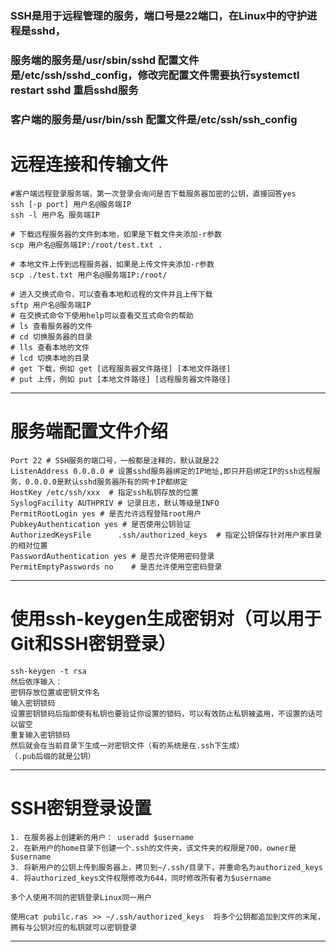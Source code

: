 ### SSH是用于远程管理的服务，端口号是22端口，在Linux中的守护进程是sshd，

### 服务端的服务是/usr/sbin/sshd 配置文件是/etc/ssh/sshd_config，修改完配置文件需要执行systemctl restart sshd 重启sshd服务

### 客户端的服务是/usr/bin/ssh 配置文件是/etc/ssh/ssh_config

# 远程连接和传输文件
~~~shell
#客户端远程登录服务端，第一次登录会询问是否下载服务器加密的公钥，直接回答yes
ssh [-p port] 用户名@服务端IP
ssh -l 用户名 服务端IP

# 下载远程服务器的文件到本地，如果是下载文件夹添加-r参数
scp 用户名@服务端IP:/root/test.txt .

# 本地文件上传到远程服务器，如果是上传文件夹添加-r参数
scp ./test.txt 用户名@服务端IP:/root/

# 进入交换式命令，可以查看本地和远程的文件并且上传下载
sftp 用户名@服务端IP
# 在交换式命令下使用help可以查看交互式命令的帮助
# ls 查看服务器的文件
# cd 切换服务器的目录
# lls 查看本地的文件
# lcd 切换本地的目录
# get 下载，例如 get [远程服务器文件路径] [本地文件路径]
# put 上传，例如 put [本地文件路径] [远程服务器文件路径]
~~~
---
 

# 服务端配置文件介绍
~~~
Port 22 # SSH服务的端口号，一般都是注释的，默认就是22
ListenAddress 0.0.0.0 # 设置sshd服务器绑定的IP地址,即只开启绑定IP的ssh远程服务，0.0.0.0是默认sshd服务器所有的网卡IP都绑定
HostKey /etc/ssh/xxx  # 指定ssh私钥存放的位置
SyslogFacility AUTHPRIV # 记录日志，默认等级是INFO
PermitRootLogin yes # 是否允许远程登陆root用户
PubkeyAuthentication yes # 是否使用公钥验证
AuthorizedKeysFile      .ssh/authorized_keys  # 指定公钥保存针对用户家目录的相对位置
PasswordAuthentication yes # 是否允许使用密码登录
PermitEmptyPasswords no    # 是否允许使用空密码登录﻿​
~~~
---
 

# 使用ssh-keygen生成密钥对（可以用于Git和SSH密钥登录）
~~~
ssh-keygen -t rsa
然后依序输入：
密钥存放位置或密钥文件名
输入密钥锁码
设置密钥锁码后指即使有私钥也要验证你设置的锁码，可以有效防止私钥被盗用，不设置的话可以留空
重复输入密钥锁码
然后就会在当前目录下生成一对密钥文件（有的系统是在.ssh下生成）
（.pub后缀的就是公钥）
~~~
---
 

# SSH密钥登录设置
~~~
1. 在服务器上创建新的用户： useradd $username
2. 在新用户的home目录下创建一个.ssh的文件夹，该文件夹的权限是700，owner是$username
3. 将新用户的公钥上传到服务器上，拷贝到~/.ssh/目录下，并重命名为authorized_keys
4. 将authorized_keys文件权限修改为644，同时修改所有者为$username

多个人使用不同的密钥登录Linux同一用户

使用cat pubilc.ras >> ~/.ssh/authorized_keys  将多个公钥都追加到文件的末尾，拥有与公钥对应的私钥就可以密钥登录 
~~~
---
 

 